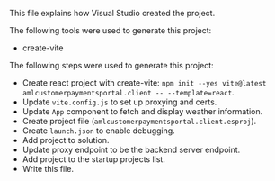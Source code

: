 This file explains how Visual Studio created the project.

The following tools were used to generate this project:
- create-vite

The following steps were used to generate this project:
- Create react project with create-vite: `npm init --yes vite@latest amlcustomerpaymentsportal.client -- --template=react`.
- Update `vite.config.js` to set up proxying and certs.
- Update `App` component to fetch and display weather information.
- Create project file (`amlcustomerpaymentsportal.client.esproj`).
- Create `launch.json` to enable debugging.
- Add project to solution.
- Update proxy endpoint to be the backend server endpoint.
- Add project to the startup projects list.
- Write this file.
